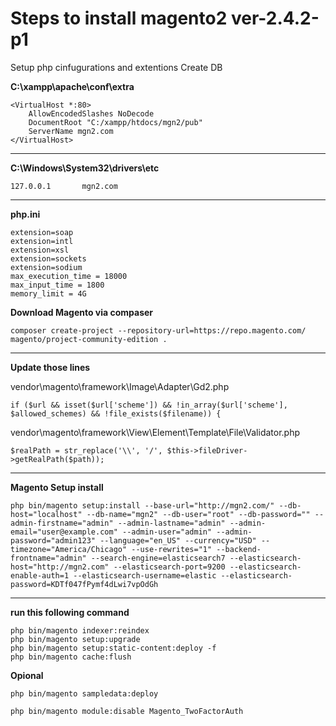 # Steps to install magento2 ver-2.4.2-p1

Setup php cinfugurations and extentions
Create DB

**C:\xampp\apache\conf\extra**

    <VirtualHost *:80>
        AllowEncodedSlashes NoDecode
        DocumentRoot "C:/xampp/htdocs/mgn2/pub"
        ServerName mgn2.com
    </VirtualHost>

---

**C:\Windows\System32\drivers\etc**

	127.0.0.1       mgn2.com
    
--- 

**php.ini**

    extension=soap
    extension=intl
    extension=xsl
    extension=sockets
    extension=sodium
	max_execution_time = 18000
	max_input_time = 1800
	memory_limit = 4G
    
**Download Magento via compaser**

    composer create-project --repository-url=https://repo.magento.com/ magento/project-community-edition .

---

**Update those lines**

vendor\magento\framework\Image\Adapter\Gd2.php

    if ($url && isset($url['scheme']) && !in_array($url['scheme'], $allowed_schemes) && !file_exists($filename)) {

vendor\magento\framework\View\Element\Template\File\Validator.php

    $realPath = str_replace('\\', '/', $this->fileDriver->getRealPath($path));
    
---

**Magento Setup install**

    php bin/magento setup:install --base-url="http://mgn2.com/" --db-host="localhost" --db-name="mgn2" --db-user="root" --db-password="" --admin-firstname="admin" --admin-lastname="admin" --admin-email="user@example.com" --admin-user="admin" --admin-password="admin123" --language="en_US" --currency="USD" --timezone="America/Chicago" --use-rewrites="1" --backend-frontname="admin" --search-engine=elasticsearch7 --elasticsearch-host="http://mgn2.com" --elasticsearch-port=9200 --elasticsearch-enable-auth=1 --elasticsearch-username=elastic --elasticsearch-password=KDTf047fPymf4dLwi7vpOdGh

---

**run this following command**

    php bin/magento indexer:reindex
    php bin/magento setup:upgrade
    php bin/magento setup:static-content:deploy -f
    php bin/magento cache:flush

**Opional**

    php bin/magento sampledata:deploy

    php bin/magento module:disable Magento_TwoFactorAuth


